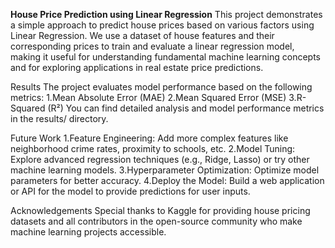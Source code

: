 **House Price Prediction using Linear Regression**
This project demonstrates a simple approach to predict house prices based on various factors using Linear Regression. We use a dataset of house features and their corresponding prices to train and evaluate a linear regression model, making it useful for understanding fundamental machine learning concepts and for exploring applications in real estate price predictions.

Results
The project evaluates model performance based on the following metrics:
1.Mean Absolute Error (MAE)
2.Mean Squared Error (MSE)
3.R-Squared (R²)
You can find detailed analysis and model performance metrics in the results/ directory.

Future Work
1.Feature Engineering: Add more complex features like neighborhood crime rates, proximity to schools, etc.
2.Model Tuning: Explore advanced regression techniques (e.g., Ridge, Lasso) or try other machine learning models.
3.Hyperparameter Optimization: Optimize model parameters for better accuracy.
4.Deploy the Model: Build a web application or API for the model to provide predictions for user inputs.

Acknowledgements
Special thanks to Kaggle for providing house pricing datasets and all contributors in the open-source community who make machine learning projects accessible.
